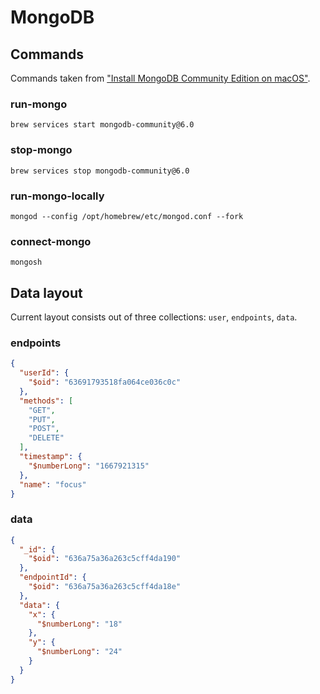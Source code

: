 # MongoDB

## Commands

Commands taken from ["Install MongoDB Community Edition on macOS"](https://www.mongodb.com/docs/v6.0/tutorial/install-mongodb-on-os-x/).

### run-mongo
```shell
brew services start mongodb-community@6.0
```

### stop-mongo
```shell
brew services stop mongodb-community@6.0
```

### run-mongo-locally
```shell
mongod --config /opt/homebrew/etc/mongod.conf --fork
```

### connect-mongo
```shell
mongosh
```

## Data layout

Current layout consists out of three collections: `user`, `endpoints`, `data`.

### endpoints

```json
{
  "userId": {
	"$oid": "63691793518fa064ce036c0c"
  },
  "methods": [
	"GET",
	"PUT",
	"POST",
	"DELETE"
  ],
  "timestamp": {
	"$numberLong": "1667921315"
  },
  "name": "focus"
}
```

### data

```json
{
  "_id": {
	"$oid": "636a75a36a263c5cff4da190"
  },
  "endpointId": {
	"$oid": "636a75a36a263c5cff4da18e"
  },
  "data": {
	"x": {
	  "$numberLong": "18"
	},
	"y": {
	  "$numberLong": "24"
	}
  }
}
```
